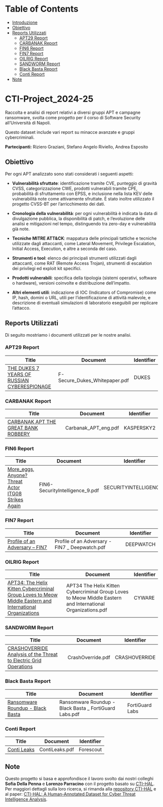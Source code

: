 # Table of Contents

- [Introduzione](#cti-project_2024-25)
- [Obiettivo](#obiettivo)
- [Reports Utilizzati](#reports-utilizzati)
  - [APT29 Report](#apt29-report)
  - [CARBANAK Report](#carbanak-report)
  - [FIN6 Report](#fin6-report)
  - [FIN7 Report](#fin7-report)
  - [OILRIG Report](#oilrig-report)
  - [SANDWORM Report](#sandworm-report)
  - [Black Basta Report](#black-basta-report)
  - [Conti Report](#conti-report)
- [Note](#note)

# CTI-Project_2024-25

Raccolta e analisi di report relativi a diversi gruppi APT e campagne ransomware, svolta come progetto per il corso di Software Security all’Università di Napoli.

Questo dataset include vari report su minacce avanzate e gruppi cybercriminali.

**Partecipanti:** Riziero Graziani, Stefano Angelo Riviello, Andrea Esposito

## Obiettivo

Per ogni APT analizzato sono stati considerati i seguenti aspetti:

* **Vulnerabilità sfruttate**: identificazione tramite CVE, punteggio di gravità CVSS, categorizzazione CWE, prodotti vulnerabili tramite CPE, probabilità di sfruttamento con EPSS, e inclusione nella lista KEV delle vulnerabilità note come attivamente sfruttate. È stato inoltre utilizzato il progetto CVSS-BT per l’arricchimento dei dati.

* **Cronologia della vulnerabilità**: per ogni vulnerabilità è indicata la data di divulgazione pubblica, la disponibilità di patch, e l’evoluzione delle analisi e mitigazioni nel tempo, distinguendo tra zero-day e vulnerabilità già note.

* **Tecniche MITRE ATT\&CK**: mappatura delle principali tattiche e tecniche utilizzate dagli attaccanti, come Lateral Movement, Privilege Escalation, Initial Access, Execution, e altre a seconda del caso.

* **Strumenti e tool**: elenco dei principali strumenti utilizzati dagli attaccanti, come RAT (Remote Access Trojan), strumenti di escalation dei privilegi ed exploit kit specifici.

* **Prodotti vulnerabili**: specifica della tipologia (sistemi operativi, software o hardware), versioni coinvolte e distribuzione dell’impatto.

* **Altri elementi utili**: indicazione di IOC (Indicators of Compromise) come IP, hash, domini o URL, utili per l’identificazione di attività malevole, e descrizione di eventuali simulazioni di laboratorio eseguibili per replicare l’attacco.

## Reports Utilizzati

Di seguito mostriamo i documenti utilizzati per le nostre analisi.

### APT29 Report

| Title | Document | Identifier |
|---|---|---|
| [THE DUKES 7 YEARS OF RUSSIAN CYBERESPIONAGE](https://blog-assets.f-secure.com/wp-content/uploads/2020/03/18122307/F-Secure_Dukes_Whitepaper.pdf) | F-Secure_Dukes_Whitepaper.pdf | DUKES |

### CARBANAK Report

| Title | Document | Identifier |
|---|---|---|
| [CARBANAK APT THE GREAT BANK ROBBERY](https://media.kasperskycontenthub.com/wp-content/uploads/sites/43/2018/03/08064518/Carbanak_APT_eng.pdf) | Carbanak_APT_eng.pdf | KASPERSKY2 |

### FIN6 Report

| Title | Document | Identifier |
|---|---|---|
| [More_eggs, Anyone? Threat Actor ITG08 Strikes Again](https://securityintelligence.com/posts/more_eggs-anyone-threat-actor-itg08-strikes-again/) | FIN6-SecurityIntelligence_9.pdf | SECURITYINTELLIGENCE9 |

### FIN7 Report

| Title | Document | Identifier |
|---|---|---|
| [Profile of an Adversary – FIN7](https://www.deepwatch.com/labs/profile-of-an-adversary-fin7/) | Profile of an Adversary - FIN7 _ Deepwatch.pdf | DEEPWATCH |

### OILRIG Report

| Title | Document | Identifier |
|---|---|---|
| [APT34: The Helix Kitten Cybercriminal Group Loves to Meow Middle Eastern and International Organizations](https://www.cyware.com/blog/apt34-the-helix-kitten-cybercriminal-group-loves-to-meow-middle-eastern-and-international-organizations-48ae) | APT34 The Helix Kitten Cybercriminal Group Loves to Meow Middle Eastern and International Organizations.pdf | CYWARE |

### SANDWORM Report

| Title | Document | Identifier |
|---|---|---|
| [CRASHOVERRIDE Analysis of the Threat to Electric Grid Operations](https://www.dragos.com/wp-content/uploads/CrashOverride-01.pdf) | CrashOverride.pdf | CRASHOVERRIDE |

### Black Basta Report

| Title | Document | Identifier |
|---|---|---|
| [Ransomware Roundup - Black Basta](https://www.fortinet.com/blog/threat-research/ransomware-roundup-black-basta) | Ransomware Roundup - Black Basta _ FortiGuard Labs.pdf | FortiGuard Labs |

### Conti Report

| Title | Document | Identifier |
|---|---|---|
| [Conti Leaks](https://www.forescout.com/resources/analysis-of-conti-leaks/) | ContiLeaks.pdf | Forescout |

## Note

Questo progetto si basa e approfondisce il lavoro svolto dai nostri colleghi **Sofia Della Penna** e **Lorenzo Parracino** con il progetto basato su [CTI-HAL](https://github.com/dessertlab/CTI-HAL/tree/main).
Per maggiori dettagli sulla loro ricerca, si rimanda alla [repository CTI-HAL](https://github.com/dessertlab/CTI-HAL/tree/main) e al paper:
[CTI-HAL: A Human-Annotated Dataset for Cyber Threat Intelligence Analysis](https://arxiv.org/html/2504.05866v1).

